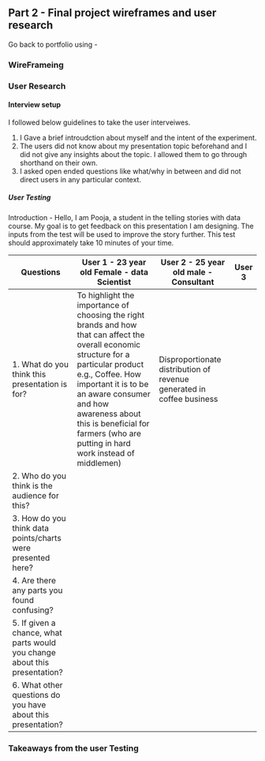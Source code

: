 ## Part 2 - Final project wireframes and user research

Go back to portfolio using - 

### WireFrameing



### User Research

#### Interview setup 
I followed below guidelines to take the user interveiwes. 

1. I Gave a brief introudction about myself and the intent of the experiment. 
2. The users did not know about my presentation topic beforehand and I did not give any insights about the topic. I allowed them to go through shorthand on their own.
3. I asked open ended questions like what/why in between and did not direct users in any particular context.

##### User Testing 

Introduction -
Hello, I am Pooja, a student in the telling stories with data course.  My goal is to get feedback on this presentation I am designing. 
The inputs from the test will be used to improve the story further. This test should approximately take 10 minutes of your time.

<table>
   <thead>
      <tr>
         <th> Questions </th>
         <th> User 1 - 23 year old Female - data Scientist  </th>
         <th> User 2 - 25 year old male - Consultant </th>
        <th>  User 3 </th>
      </tr>
   </thead>
   <tbody>
      <tr>
         <td>1. What do you think this presentation is for? </td>
         <td>To highlight the importance of choosing the right brands and how that can affect the overall economic structure for a particular product e.g., Coffee. How important it is to be an aware consumer and how awareness about this is beneficial for farmers (who are putting in hard work instead of middlemen)</td>
         <td>Disproportionate distribution of revenue generated in coffee business</td>
         <td></td>
      </tr>
      <tr>
         <td>2. Who do you think is the audience for this?</td>
         <td></td>
         <td></td>
         <td></td>
      </tr>
      <tr>
         <td>3. How do you think data points/charts were presented here?</td>
         <td></td>
         <td></td>
         <td></td>
      </tr>
      <tr>
         <td>4. Are there any parts you found confusing?</td>
         <td></td>
         <td></td>
         <td></td>
      </tr>
      <tr>
         <td>5. If given a chance, what parts would you change about this presentation?</td>
         <td></td>
         <td></td>
         <td></td>
      </tr>
      <tr>
         <td>6. What other questions do you have about this presentation?</td>
         <td></td>
         <td></td>
         <td></td>
      </tr>
      
   </tbody>
</table>



### Takeaways from the user Testing
